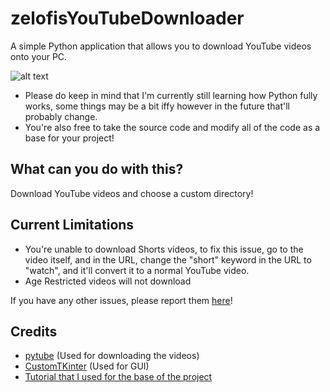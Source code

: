 # zelofisYouTubeDownloader
A simple Python application that allows you to download YouTube videos onto your PC.

![alt text](https://media.discordapp.net/attachments/817524634979008512/1135684812083044605/image.png?width=1193&height=675)

- Please do keep in mind that I'm currently still learning how Python fully works, some things may be a bit iffy however in the future that'll probably change.
- You're also free to take the source code and modify all of the code as a base for your project!

## What can you do with this?
Download YouTube videos and choose a custom directory!

## Current Limitations
- You're unable to download Shorts videos, to fix this issue, go to the video itself, and in the URL, change the "short" keyword in the URL to "watch", and it'll convert it to a normal YouTube video.
- Age Restricted videos will not download

If you have any other issues, please report them [here](https://github.com/zelofi/zelofisYouTubeDownloader/issues)!

## Credits
- [pytube](https://pytube.io/en/latest/) (Used for downloading the videos)
- [CustomTKinter](https://github.com/TomSchimansky/CustomTkinter) (Used for GUI)
- [Tutorial that I used for the base of the project](https://youtu.be/NI9LXzo0UY0)
